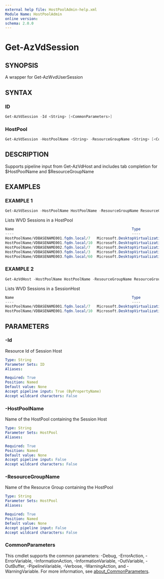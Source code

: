 ```yaml
---
external help file: HostPoolAdmin-help.xml
Module Name: HostPoolAdmin
online version:
schema: 2.0.0
---
```


# Get-AzVdSession

## SYNOPSIS
A wrapper for Get-AzWvdUserSession

## SYNTAX

### ID
```powershell
Get-AzVdSession -Id <String> [<CommonParameters>]
```

### HostPool
```powershell
Get-AzVdSession -HostPoolName <String> -ResourceGroupName <String> [<CommonParameters>]
```

## DESCRIPTION
Supports pipeline input from Get-AzVdHost and includes tab completion for $HostPoolName and $ResourceGroupName

## EXAMPLES

### EXAMPLE 1
```powershell
Get-AzVdSession -HostPoolName HostPoolName -ResourceGroupName ResourceGroupName
```

Lists WVD Sessions in a HostPool

```powershell
Name                                                      Type
----                                                      ----
HostPoolName/VDBASENAME001.fqdn.local/7   Microsoft.DesktopVirtualization/hostpools/sessionhosts/usersessions
HostPoolName/VDBASENAME001.fqdn.local/10  Microsoft.DesktopVirtualization/hostpools/sessionhosts/usersessions
HostPoolName/VDBASENAME002.fqdn.local/7   Microsoft.DesktopVirtualization/hostpools/sessionhosts/usersessions
HostPoolName/VDBASENAME003.fqdn.local/3   Microsoft.DesktopVirtualization/hostpools/sessionhosts/usersessions
HostPoolName/VDBASENAME003.fqdn.local/60  Microsoft.DesktopVirtualization/hostpools/sessionhosts/usersessions
```

### EXAMPLE 2
```powershell
Get-AzVdHost -HostPoolName HostPoolName -ResourceGroupName ResourceGroupName -VDName "*vdbasename001*" | Get-AzVdSession
```

Lists WVD Sessions in a SessionHost

```powershell
Name                                                      Type
----                                                      ----
HostPoolName/VDBASENAME001.fqdn.local/7   Microsoft.DesktopVirtualization/hostpools/sessionhosts/usersessions
HostPoolName/VDBASENAME001.fqdn.local/10  Microsoft.DesktopVirtualization/hostpools/sessionhosts/usersessions
```

## PARAMETERS

### -Id
Resource Id of Session Host

```yaml
Type: String
Parameter Sets: ID
Aliases:

Required: True
Position: Named
Default value: None
Accept pipeline input: True (ByPropertyName)
Accept wildcard characters: False
```

### -HostPoolName
Name of the HostPool containing the Session Host

```yaml
Type: String
Parameter Sets: HostPool
Aliases:

Required: True
Position: Named
Default value: None
Accept pipeline input: False
Accept wildcard characters: False
```

### -ResourceGroupName
Name of the Resource Group containing the HostPool

```yaml
Type: String
Parameter Sets: HostPool
Aliases:

Required: True
Position: Named
Default value: None
Accept pipeline input: False
Accept wildcard characters: False
```

### CommonParameters
This cmdlet supports the common parameters: -Debug, -ErrorAction, -ErrorVariable, -InformationAction, -InformationVariable, -OutVariable, -OutBuffer, -PipelineVariable, -Verbose, -WarningAction, and -WarningVariable. For more information, see [about_CommonParameters](http://go.microsoft.com/fwlink/?LinkID=113216).


